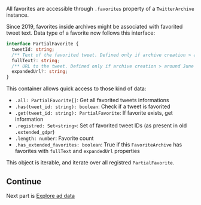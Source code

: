 All favorites are accessible through `.favorites` property of a `TwitterArchive` instance.

Since 2019, favorites inside archives might be associated with favorited tweet text. 
Data type of a favorite now follows this interface: 
```ts
interface PartialFavorite {
  tweetId: string;
  /** Text of the favorited tweet. Defined only if archive creation > around June 2019. */
  fullText?: string;
  /** URL to the tweet. Defined only if archive creation > around June 2019. */
  expandedUrl?: string;
}
```

This container allows quick access to those kind of data:

- `.all: PartialFavorite[]`: Get all favorited tweets informations
- `.has(tweet_id: string): boolean`: Check if a tweet is favorited
- `.get(tweet_id: string): PartialFavorite`: If favorite exists, get information
- `.registred: Set<string>`: Set of favorited tweet IDs (as present in old `.extended_gdpr`)
- `.length: number`: Favorite count
- `.has_extended_favorites: boolean`: True if this `FavoriteArchive` has favorites with `fullText` and `expandedUrl` properties

This object is iterable, and iterate over all registred `PartialFavorite`.

## Continue

Next part is [Explore ad data](https://github.com/alkihis/twitter-archive-reader/wiki/Explore-ad-data)

